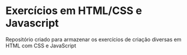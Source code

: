# Exercícios em HTML/CSS e Javascript

Repositório criado para armazenar os exercícios de criação diversas em HTML com CSS e JavaScript
